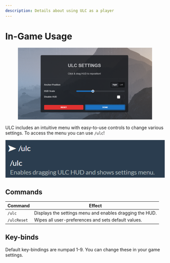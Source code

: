 ```yaml
---
description: Details about using ULC as a player
---
```


# In-Game Usage

<figure><img src="../.gitbook/assets/image (11).png" alt=""><figcaption></figcaption></figure>

ULC includes an intuitive menu with easy-to-use controls to change various settings. To access the menu you can use `/ulc`!

<img src="../.gitbook/assets/image.png" alt="" data-size="original">

## Commands

| Command     | Effect                                                   |
| ----------- | -------------------------------------------------------- |
| `/ulc`      | Displays the settings menu and enables dragging the HUD. |
| `/ulcReset` | Wipes all user-preferences and sets default values.      |

## Key-binds

Default key-bindings are numpad 1-9. You can change these in your game settings.
